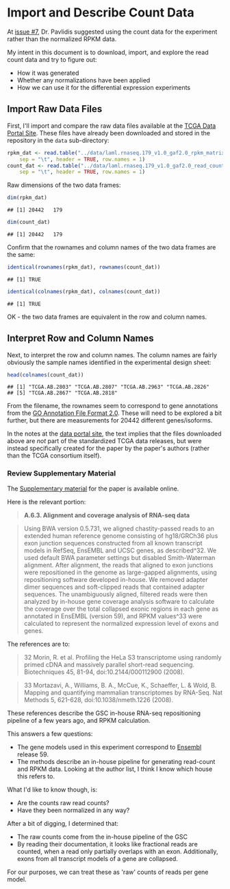 Import and Describe Count Data
==============================

At [issue #7](https://github.com/rdocking/stat540-group-project-aml-cnv/issues/7), Dr. Pavlidis suggested using the count data for the experiment rather than the normalized RPKM data.

My intent in this document is to download, import, and explore the read count data and try to figure out:

- How it was generated
- Whether any normalizations have been applied
- How we can use it for the differential expression experiments

Import Raw Data Files
---------------------

First, I'll import and compare the raw data files available at the [TCGA Data Portal Site](https://tcga-data.nci.nih.gov/docs/publications/laml_2012/). These files have already been downloaded and stored in the repository in the `data` sub-directory:


```r
rpkm_dat <- read.table("../data/laml.rnaseq.179_v1.0_gaf2.0_rpkm_matrix.txt.tcgaID.txt.gz", 
    sep = "\t", header = TRUE, row.names = 1)
count_dat <- read.table("../data/laml.rnaseq.179_v1.0_gaf2.0_read_count_matrix.txt.tcgaID.txt.gz", 
    sep = "\t", header = TRUE, row.names = 1)
```


Raw dimensions of the two data frames:


```r
dim(rpkm_dat)
```

```
## [1] 20442   179
```

```r
dim(count_dat)
```

```
## [1] 20442   179
```


Confirm that the rownames and column names of the two data frames are the same:


```r
identical(rownames(rpkm_dat), rownames(count_dat))
```

```
## [1] TRUE
```

```r
identical(colnames(rpkm_dat), colnames(count_dat))
```

```
## [1] TRUE
```


OK - the two data frames are equivalent in the row and column names.

Interpret Row and Column Names
-------------------------------

Next, to interpret the row and column names. The column names are fairly obviously the sample names identified in the experimental design sheet:


```r
head(colnames(count_dat))
```

```
## [1] "TCGA.AB.2803" "TCGA.AB.2807" "TCGA.AB.2963" "TCGA.AB.2826"
## [5] "TCGA.AB.2867" "TCGA.AB.2818"
```


From the filename, the rownames seem to correspond to gene annotations from the [GO Annotation File Format 2.0](http://www.geneontology.org/GO.format.gaf-2_0.shtml). These will need to be explored a bit further, but there are measurements for 20442 different genes/isoforms.

In the notes at the [data portal site](https://tcga-data.nci.nih.gov/docs/publications/laml_2012/), the text implies that the files downloaded above are *not* part of the standardized TCGA data releases, but were instead specifically created for the paper by the paper's authors (rather than the TCGA consortium itself).

### Review Supplementary Material

The [Supplementary material](http://www.nejm.org/doi/suppl/10.1056/NEJMoa1301689/suppl_file/nejmoa1301689_appendix.pdf) for the paper is available online. 

Here is the relevant portion:

> **A.6.3. Alignment and coverage analysis of RNA-seq data**

> Using BWA version 0.5.731, we aligned chastity-passed reads to an extended human reference genome consisting of hg18/GRCh36 plus exon junction sequences constructed from all known transcript models in RefSeq, EnsEMBL and UCSC genes, as described^32. We used default BWA parameter settings but disabled Smith-Waterman alignment. After alignment, the reads that aligned to exon junctions were repositioned in the genome as large-gapped alignments, using repositioning software developed in-house. We removed adapter dimer sequences and soft-clipped reads that contained adapter sequences. The unambiguously aligned, filtered reads were then analyzed by in-house gene coverage analysis software to calculate the coverage over the total collapsed exonic regions in each gene as annotated in EnsEMBL (version 59), and RPKM values^33 were calculated to represent the normalized expression level of exons and genes.

The references are to:

> 32 Morin, R. et al. Profiling the HeLa S3 transcriptome using randomly primed cDNA and massively parallel short-read sequencing.
Biotechniques 45, 81-94, doi:10.2144/000112900 (2008).

> 33 Mortazavi, A., Williams, B. A., McCue, K., Schaeffer, L. & Wold, B. Mapping and quantifying mammalian transcriptomes by RNA-Seq. Nat
Methods 5, 621-628, doi:10.1038/nmeth.1226 (2008).

These references describe the GSC in-house RNA-seq repositioning pipeline of a few years ago, and RPKM calculation.

This answers a few questions:

- The gene models used in this experiment correspond to [Ensembl](http://uswest.ensembl.org/index.html) release 59.
- The methods describe an in-house pipeline for generating read-count and RPKM data. Looking at the author list, I think I know which house this refers to.

What I'd like to know though, is:

- Are the counts raw read counts? 
- Have they been normalized in any way?

After a bit of digging, I determined that:

- The raw counts come from the in-house pipeline of the GSC
- By reading their documentation, it looks like fractional reads are counted, when a read only partially overlaps with an exon. Additionally, exons from all transcript models of a gene are collapsed.

For our purposes, we can treat these as 'raw' counts of reads per gene model.
